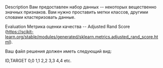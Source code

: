 Description
Вам предоставлен набор данных -- некоторых вещественно значных признаков. Вам нужно проставить метки классов, другими словами кластеризовать данные.

Evaluation
Метрика оценки качества -- Adjusted Rand Score (https://scikit-learn.org/stable/modules/generated/sklearn.metrics.adjusted_rand_score.html).

Ваш файл решения должен иметь следующий вид:

ID,TARGET
0,0
1,1
2,2
3,3
4,4
etc.
